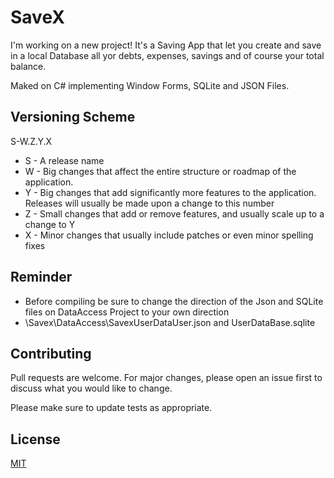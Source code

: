 # SaveX
I'm working on a new project!
It's a Saving App that let you create and save in a local Database all yor debts, expenses, savings
and of course your total balance.

Maked on C# implementing Window Forms, SQLite and JSON Files.

## Versioning Scheme
S-W.Z.Y.X
- S - A release name
- W - Big changes that affect the entire structure or roadmap of the application.
- Y - Big changes that add significantly more features to the application. Releases will usually be made upon a change to this number
- Z - Small changes that add or remove features, and usually scale up to a change to Y
- X - Minor changes that usually include patches or even minor spelling fixes

## Reminder
- Before compiling be sure to change the direction of the Json and SQLite files on DataAccess Project to your own direction
- <Your dir>\Savex\DataAccess\SavexUserDataUser.json and UserDataBase.sqlite
 
## Contributing
Pull requests are welcome. For major changes, please open an issue first to discuss what you would like to change.

Please make sure to update tests as appropriate.

## License
[MIT](https://choosealicense.com/licenses/mit/)
